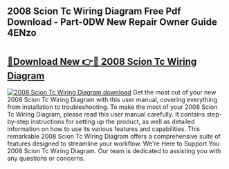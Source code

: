 ## 2008 Scion Tc Wiring Diagram Free Pdf Download - Part-0DW New Repair Owner Guide 4ENzo

# <h2><a href="http://dftwq33.blite.top/?on=2008+Scion+Tc+Wiring+Diagram">🔗Download New 👉🔴 2008 Scion Tc Wiring Diagram</a></h2>

[![2008 Scion Tc Wiring Diagram download](https://i.imgur.com/lujVjoI.png)](http://dftwq33.blite.top/?on=2008+Scion+Tc+Wiring+Diagram)
Get the most out of your new 2008 Scion Tc Wiring Diagram with this user manual, covering everything from installation to troubleshooting. To make the most of your 2008 Scion Tc Wiring Diagram, please read this user manual carefully. It contains step-by-step instructions for setting up the product, as well as detailed information on how to use its various features and capabilities. This remarkable 2008 Scion Tc Wiring Diagram offers a comprehensive suite of features designed to streamline your workflow. We're Here to Support You 2008 Scion Tc Wiring Diagram. Our team is dedicated to assisting you with any questions or concerns.
